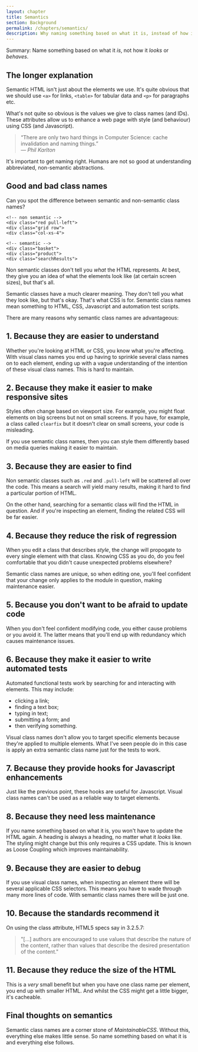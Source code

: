 ```yaml
---
layout: chapter
title: Semantics
section: Background
permalink: /chapters/semantics/
description: Why naming something based on what it is, instead of how it looks or behaves is a cornerstone of writing well architected and maintainable CSS code.
---
```


Summary: Name something based on what it *is*, not how it *looks* or *behaves*.

## The longer explanation

Semantic HTML isn't just about the elements we use. It's quite obvious that we should use `<a>` for links, `<table>` for tabular data and `<p>` for paragraphs etc.

What's not quite so obvious is the values we give to class names (and IDs). These attributes allow us to enhance a web page with style (and behaviour) using CSS (and Javascript).

> &ldquo;There are only two hard things in Computer Science: cache invalidation and naming things.&rdquo;
<br>&mdash; <cite>Phil Karlton</cite>

It's important to get naming right. Humans are not so good at understanding abbreviated, non-semantic abstractions.

## Good and bad class names

Can you spot the difference between semantic and non-semantic class names?

	<!-- non semantic -->
	<div class="red pull-left">
	<div class="grid row">
	<div class="col-xs-4">

	<!-- semantic -->
	<div class="basket">
	<div class="product">
	<div class="searchResults">

Non semantic classes don't tell you *what* the HTML represents. At best, they give you an idea of what the elements look like (at certain screen sizes), but that's all.

Semantic classes have a much clearer meaning. They don't tell you what they look like, but that's okay. That's what CSS is for. Semantic class names mean something to HTML, CSS, Javascript and automation test scripts.

There are many reasons why semantic class names are advantageous:

## 1. Because they are easier to understand

Whether you're looking at HTML or CSS, you know what you're affecting. With visual class names you end up having to sprinkle several class names on to each element, ending up with a vague understanding of the intention of these visual class names. This is hard to maintain.

## 2. Because they make it easier to make responsive sites

Styles often change based on viewport size. For example, you might float elements on big screens but not on small screens. If you have, for example, a class called `clearfix` but it doesn't clear on small screens, your code is misleading.

If you use semantic class names, then you can style them differently based on media queries making it easier to maintain.

## 3. Because they are easier to find

Non semantic classes such as `.red` and `.pull-left` will be scattered all over the code. This means a search will yield many results, making it hard to find a particular portion of HTML.

On the other hand, searching for a semantic class will find the HTML in question. And if you're inspecting an element, finding the related CSS will be far easier.

## 4. Because they reduce the risk of regression

When you edit a class that describes *style*, the change will propogate to every single element with that class. Knowing CSS as you do, do you feel comfortable that you didn't cause unexpected problems elsewhere?

Semantic class names are unique, so when editing one, you'll feel confident that your change only applies to the module in question, making maintenance easier.

## 5. Because you don't want to be afraid to update code

When you don't feel confident modifying code, you either cause problems or you avoid it. The latter means that you'll end up with redundancy which causes maintenance issues.

## 6. Because they make it easier to write automated tests

Automated functional tests work by searching for and interacting with elements. This may include:

* clicking a link;
* finding a text box;
* typing in text;
* submitting a form; and
* then verifying something.

Visual class names don't allow you to target specific elements because they're applied to multiple elements. What I've seen people do in this case is apply an extra semantic class name just for the tests to work.

## 7. Because they provide hooks for Javascript enhancements

Just like the previous point, these hooks are useful for Javascript. Visual class names can't be used as a reliable way to target elements.

## 8. Because they need less maintenance

If you name something based on what it is, you won't have to update the HTML again. A heading is always a heading, no matter what it *looks* like. The styling might change but this only requires a CSS update. This is known as Loose Coupling which improves maintainability.

## 9. Because they are easier to debug

If you use visual class names, when inspecting an element there will be several applicable CSS selectors. This means you have to wade through many more lines of code. With semantic class names there will be just one.

## 10. Because the standards recommend it

On using the class attribute, HTML5 specs say in 3.2.5.7:

> "[...] authors are encouraged to use values that describe the nature of the content, rather than values that describe the desired presentation of the content."

## 11. Because they reduce the size of the HTML

This is a *very* small benefit but when you have one class name per element, you end up with smaller HTML. And whilst the CSS might get a little bigger, it's cacheable.

<!--## Because visual class names might declare the same property!

It's likely that several different utility classes could refer to the same property meaning order matters and performance degrades.

Think of an example of this.
-->

## Final thoughts on semantics

Semantic class names are a corner stone of *MaintainableCSS*. Without this, everything else makes little sense. So name something based on what it is and everything else follows.
